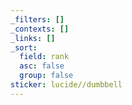 ```yaml
---
_filters: []
_contexts: []
_links: []
_sort:
  field: rank
  asc: false
  group: false
sticker: lucide//dumbbell
---
```

